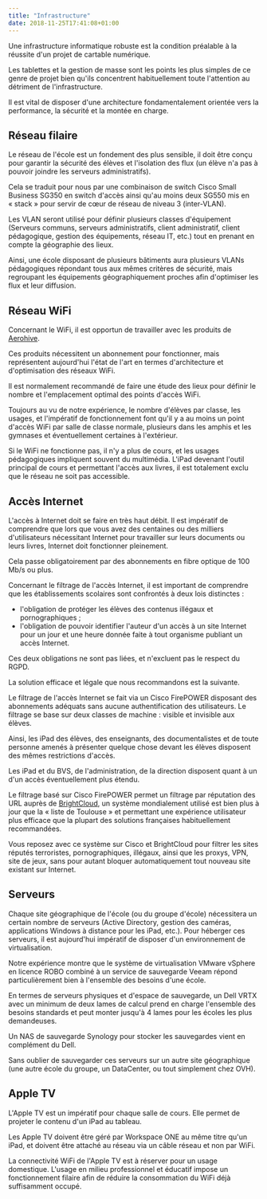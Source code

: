 ```yaml
---
title: "Infrastructure"
date: 2018-11-25T17:41:08+01:00
---
```


Une infrastructure informatique robuste est la condition préalable à la réussite d'un projet de cartable numérique.

Les tablettes et la gestion de masse sont les points les plus simples de ce genre de projet bien qu'ils concentrent habituellement toute l'attention au détriment de l'infrastructure.

Il est vital de disposer d'une architecture fondamentalement orientée vers la performance, la sécurité et la montée en charge.

## Réseau filaire

Le réseau de l'école est un fondement des plus sensible, il doit être conçu pour garantir la sécurité des élèves et l'isolation des flux (un élève n'a pas à pouvoir joindre les serveurs administratifs).

Cela se traduit pour nous par une combinaison de switch Cisco Small Business SG350 en switch d'accès ainsi qu'au moins deux SG550 mis en « stack » pour servir de cœur de réseau de niveau 3 (inter-VLAN).

Les VLAN seront utilisé pour définir plusieurs classes d'équipement (Serveurs communs, serveurs administratifs, client administratif, client pédagogique, gestion des équipements, réseau IT, etc.) tout en prenant en compte la géographie des lieux.

Ainsi, une école disposant de plusieurs bâtiments aura plusieurs VLANs pédagogiques répondant tous aux mêmes critères de sécurité, mais regroupant les équipements géographiquement proches afin d'optimiser les flux et leur diffusion.

## Réseau WiFi

Concernant le WiFi, il est opportun de travailler avec les produits de [Aerohive](https://www.aerohive.com/products/access-points/). 

Ces produits nécessitent un abonnement pour fonctionner, mais représentent aujourd'hui l'état de l'art en termes d'architecture et d'optimisation des réseaux WiFi.

Il est normalement recommandé de faire une étude des lieux pour définir le nombre et l'emplacement optimal des points d'accès WiFi.

Toujours au vu de notre expérience, le nombre d'élèves par classe, les usages, et l'impératif de fonctionnement font qu'il y a au moins un point d'accès WiFi par salle de classe normale, plusieurs dans les amphis et les gymnases et éventuellement certaines à l'extérieur.

Si le WiFi ne fonctionne pas, il n'y a plus de cours, et les usages pédagogiques impliquent souvent du multimédia. L'iPad devenant l'outil principal de cours et permettant l'accès aux livres, il est totalement exclu que le réseau ne soit pas accessible.

## Accès Internet

L'accès à Internet doit se faire en très haut débit. Il est impératif de comprendre que lors que vous avez des centaines ou des milliers d'utilisateurs nécessitant Internet pour travailler sur leurs documents ou leurs livres, Internet doit fonctionner pleinement.

Cela passe obligatoirement par des abonnements en fibre optique de 100 Mb/s ou plus.

Concernant le filtrage de l'accès Internet, il est important de comprendre que les établissements scolaires sont confrontés à deux lois distinctes :

- l'obligation de protéger les élèves des contenus illégaux et pornographiques ;
- l'obligation de pouvoir identifier l'auteur d'un accès à un site Internet pour un jour et une heure donnée faite à tout organisme publiant un accès Internet.

Ces deux obligations ne sont pas liées, et n'excluent pas le respect du RGPD.

La solution efficace et légale que nous recommandons est la suivante.

Le filtrage de l'accès Internet se fait via un Cisco FirePOWER disposant des abonnements adéquats sans aucune authentification des utilisateurs. Le filtrage se base sur deux classes de machine : visible et invisible aux élèves.

Ainsi, les iPad des élèves, des enseignants, des documentalistes et de toute personne amenés à présenter quelque chose devant les élèves disposent des mêmes restrictions d'accès.

Les iPad et du BVS, de l'administration, de la direction disposent quant à un d'un accès éventuellement plus étendu.

Le filtrage basé sur Cisco FirePOWER permet un filtrage par réputation des URL auprès de [BrightCloud](https://www.brightcloud.com), un système mondialement utilisé est bien plus à jour que la « liste de Toulouse » et permettant une expérience utilisateur plus efficace que la plupart des solutions françaises habituellement recommandées.

Vous reposez avec ce système sur Cisco et BrightCloud pour filtrer les sites réputés terroristes, pornographiques, illégaux, ainsi que les proxys, VPN, site de jeux, sans pour autant bloquer automatiquement tout nouveau site existant sur Internet.

## Serveurs

Chaque site géographique de l'école (ou du groupe d'école) nécessitera un certain nombre de serveurs (Active Directory, gestion des caméras, applications Windows à distance pour les iPad, etc.). Pour héberger ces serveurs, il est aujourd'hui impératif de disposer d'un environnement de virtualisation.

Notre expérience montre que le système de virtualisation VMware vSphere en licence ROBO combiné à un service de sauvegarde Veeam répond particulièrement bien à l'ensemble des besoins d'une école.

En termes de serveurs physiques et d'espace de sauvegarde, un Dell VRTX avec un minimum de deux lames de calcul prend en charge l'ensemble des besoins standards et peut monter jusqu'à 4 lames pour les écoles les plus demandeuses.

Un NAS de sauvegarde Synology pour stocker les sauvegardes vient en complément du Dell.

Sans oublier de sauvegarder ces serveurs sur un autre site géographique (une autre école du groupe, un DataCenter, ou tout simplement chez OVH).

## Apple TV

L'Apple TV est un impératif pour chaque salle de cours. Elle permet de projeter le contenu d'un iPad au tableau.

Les Apple TV doivent être géré par Workspace ONE au même titre qu'un iPad, et doivent être attaché au réseau via un câble réseau et non par WiFi.

La connectivité WiFi de l'Apple TV est à réserver pour un usage domestique. L'usage en milieu professionnel et éducatif impose un fonctionnement filaire afin de réduire la consommation du WiFi déjà suffisamment occupé.